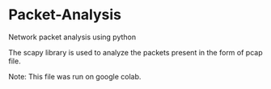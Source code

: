 # Packet-Analysis
Network packet analysis using python


The scapy library is used to analyze the packets present in the form of pcap file.


Note: This file was run on google colab.
